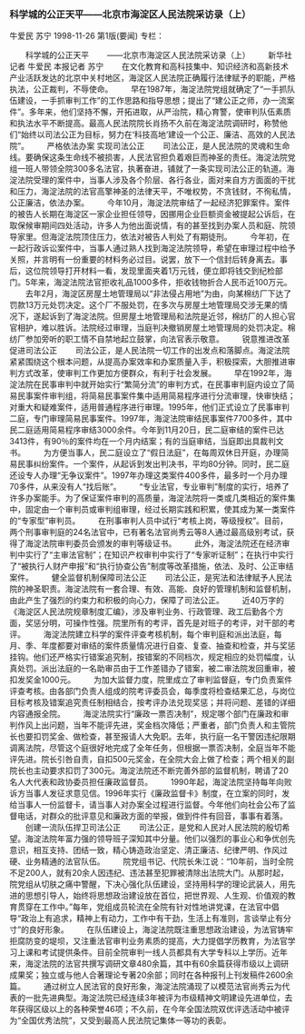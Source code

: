 ### 科学城的公正天平——北京市海淀区人民法院采访录（上）
牛爱民  苏宁
1998-11-26
第1版(要闻)
专栏：

　　科学城的公正天平
　　——北京市海淀区人民法院采访录（上）
　　新华社记者  牛爱民  本报记者  苏宁
　　在文化教育和高科技集中、知识经济和高新技术产业活跃发达的北京中关村地区，海淀区人民法院正确履行法律赋予的职能，严格执法，公正裁判，不辱使命。
　　早在1987年，海淀法院党组就确定了“一手抓队伍建设，一手抓审判工作”的工作思路和指导思想；提出了“建公正之师，办一流案件”。多年来，他们坚持不懈，开拓进取，从严治院，精心育警，使审判队伍素质和执法水平不断提高。最高人民法院院长肖扬不久前在海淀法院调研时，称赞他们“始终以司法公正为目标，努力在‘科技高地’建设一个公正、廉洁、高效的人民法院”。
　　严格依法办案  实现司法公正
　　司法公正，是人民法院的灵魂和生命线。要确保这条生命线不被损害，人民法官担负着艰巨而神圣的责任。海淀法院党组一班人带领全院300多名法官，执著奋进，铺就了一条实现司法公正的轨道。海淀法院受理的案件中，当事人涉及各个阶层、各行各业，面对来自方方面面的干扰和压力，海淀法院的法官高擎神圣的法律天平，不唯权势，不贪钱财，不徇私情，公正廉洁，依法办案。
　　今年10月，海淀法院审结了一起经济犯罪案件。案件的被告人长期在海淀区一家企业担任领导，因挪用企业巨额资金被提起公诉后，在取保候审期间四处活动，许多人为他出面说情，有的甚至找到办案人员和庭、院领导家里。但海淀法院顶住压力，依法对被告人判处了有期徒刑。
　　今年初，在一起行政诉讼案件中，当事人通过熟人找到海淀法院领导，希望在审理过程中给予关照，并言明有一份重要的材料务必过目。说罢，放下一个信封后转身离去。事后，这位院领导打开材料一看，发现里面夹着1万元钱，便立即将钱交到纪检部门。5年来，海淀法院法官拒收礼品1000多件，拒收钱物折合人民币近100万元。
　　去年2月，海淀区房屋土地管理局以“非法侵占用地”为由，向某棉纺厂下达了罚款13万元处罚决定。这个厂不服处罚，在多次与房屋土地管理局交涉无果的情况下，遂起诉到了海淀法院。但房屋土地管理局和法院是近邻，棉纺厂的人担心官官相护，难以胜诉。法院经过审理，当庭判决撤销房屋土地管理局的处罚决定。棉纺厂参加旁听的职工情不自禁地起立鼓掌，向法官表示敬意。
　　锐意推进改革促进司法公正
　　司法公正，是人民法院一切工作的出发点和落脚点。海淀法院紧紧围绕这个根本问题，从提高办案效率和办案质量入手，积极探索，大胆推进审判方式改革，使审判工作更加方便群众，有利于社会发展。
　　早在1992年，海淀法院在民事审判中就开始实行“繁简分流”的审判方式，在民事审判庭内设立了简易民事案件审判组，将简易民事案件集中适用简易程序进行分流审理，快审快结；对重大和疑难案件，适用普通程序进行审理。1995年，他们正式设立了民事审判二庭，专门审理简易民事案件。1997年，海淀法院审结民事案件7700多件，其中民二庭适用简易程序审结3000余件。今年到11月20日，民二庭审结的案件已达3413件，有90％的案件均在一个月内结案；有的当庭审结，当庭即出具裁判文书。
　　为方便当事人，民二庭设立了“假日法庭”，在每周双休日开庭，办理简易民事纠纷案件。一个案件，从起诉到发出判决书，平均80分钟。同时，民二庭还设专人办理“无争议案件”。1997年办理这类案件400多件，最多时一个月办理70多件，从来没有人“找后账”。
　　“专业法官，专业审判”制度的实行，培养了许多办案能手。为了保证案件审判的高质量，海淀法院将一类或几类相近的案件集中，固定由一个审判员或审判组审理，经过长期实践和积累，使其成为某一类案件的“专家型”审判员。
　　在刑事审判人员中试行“考核上岗，等级授权”。目前，两个刑事审判庭的24名法官中，已有著名法官尚秀云等8人通过最高级别考试，获得了海淀法院审判委员会颁发的审判等级证书。
　　此外，海淀法院还在经济审判中实行了“主审法官制”；在知识产权审判中实行了“专家听证制”；在执行中实行了“被执行人财产申报”和“执行协查公告”制度等改革措施，依法、及时、公正审结案件。
　　健全监督机制保障司法公正
　　司法公正，是宪法和法律赋予人民法院的神圣职责。海淀法院有一套合理、有效、高能、良好的管理机制和监督机制，由此产生了强烈的约束力和积极的向心力，保障了司法公正。
　　近40万字的《海淀区人民法院规章制度汇编》，涉及审判业务、行政管理、政工后勤各个方面，奖惩分明，可操作性强。院里所有的考评，首先是对班子的考评，对干部的考评。
　　海淀法院建立科学的案件评查考核机制，每个审判庭和派出法庭，每月、季、年度都要对审结的案件质量情况进行自查、复查、抽查和检查，并与奖惩挂钩。他们还严格实行错案追究制，按错案的不同档次，规定相应的处罚幅度，认真处罚。派出法庭的一名助审员由于工作差错办了错案，被二审法院发回重审，被扣发奖金1000元。
　　为加大监督力度，院里成立了审判监督庭，专门负责案件评查考核。由各部门负责人组成的院考评委员会，每季度将检查结果汇总，与岗位目标考核及错案追究责任制相结合，按考评办法兑现奖惩；并将问题、差错的详细内容通报全院。
　　海淀法院实行“廉政一票否决制”，规定哪个部门在廉政和审判作风上出问题，当年不能评先进，奖金档次降低；严重者，部门负责人和主管院长也要扣罚奖金、做检查，甚至报请人大免职。去年，执行庭一名干警因违纪限期调离法院，尽管这个庭很好地完成了全年任务，但根据一票否决制，全庭当年不能评先进。院长引咎自责，自扣500元奖金，在全院大会上做了检查；两个相关的副院长也主动要求扣罚了300元。海淀法院还不断完善外部的监督机制，聘请了20名人大代表和政协委员担任廉政监督员。
　　1990年起，海淀法院坚持每年向败诉方当事人发征求意见信。1996年实行《廉政监督卡》制度，在立案的同时，发给当事人一份监督卡，请当事人对办案全过程进行监督。今年他们向社会公布了监督电话，对群众的批评意见和廉政方面的举报，做到件件有回音，事事有着落。
　　创建一流队伍捍卫司法公正
　　司法公正，是党和人民对人民法院的殷切希望。海淀法院年富力强的领导班子深知其中分量。他们以强烈的事业心和争优创先意识，相互支持、团结一致，精心铸造政治坚定、清正廉洁、纪律严明、作风过硬、业务精通的法官队伍。
　　院党组书记、代院长朱江说：“10年前，当时全院不足200人，就有20余人因违纪、违法甚至犯罪被清除出法院大门。从那时起，院党组从切肤之痛中警醒，下决心强化队伍建设，坚持用科学的理论武装人，用先进的思想引导人，始终将思想政治建设放在首位，把世界观、人生观、价值观的教育贯穿在工作中。”每年，党组成员轮流在全院有针对性地讲党课，在法官中倡导“政治上有追求，精神上有动力，工作中有干劲，生活上有准则，言谈举止有分寸”的良好形象。
　　在队伍建设上，海淀法院既注重思想政治建设，为法官铸牢拒腐防变的堤坝，又注重法官审判业务素质的提高，大力提倡学历教育，为法官学习上课和考试提供条件。目前全院审判一线人员都具有大学专科以上学历。近年来，海淀法院的法官共撰写调研文章480余篇，其中有60余篇获得市级以上调研成果奖；独立或与他人合著理论专著20余部；同时在各种报刊上刊发稿件2600余篇。
　　通过树立人民法官的良好形象，海淀法院涌现了以模范法官尚秀云为代表的一批先进典型。海淀法院已经连续3年被评为市级精神文明建设先进单位，去年获得区级以上的各种荣誉46项；不久前，在今年全国法院双优评选活动中被评为“全国优秀法院”，又受到最高人民法院记集体一等功的表彰。

